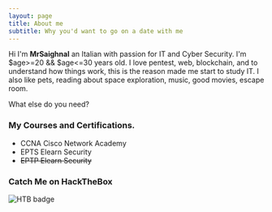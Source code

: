 ```yaml
---
layout: page
title: About me
subtitle: Why you'd want to go on a date with me
---
```


Hi I'm __MrSaighnal__ an Italian with passion for IT and Cyber Security. I'm $age>=20 && $age<=30 years old. I love pentest, web, blockchain, and to understand how things work, this is the reason made me start to study IT.
I also like pets, reading about space exploration, music, good movies, escape room.

What else do you need?

### My Courses and Certifications.

* CCNA Cisco Network Academy
* EPTS Elearn Security
* ~~EPTP Elearn Security~~

### Catch Me on HackTheBox

![HTB badge](https://www.hackthebox.eu/badge/image/71209)
